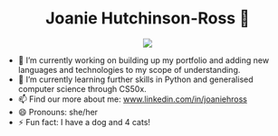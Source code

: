 <h1 align="center"> Joanie Hutchinson-Ross 👋</h1>

<p align="center">
  <img src="https://user-images.githubusercontent.com/107140011/214844282-e2fce6f9-67dc-4cf1-a71e-1883652bb004.png">
</p>

- 🔭 I’m currently working on building up my portfolio and adding new languages and technologies to my scope of understanding.
- 🌱 I’m currently learning further skills in Python and generalised computer science through CS50x.
- 📫 Find our more about me: www.linkedin.com/in/joaniehross
- 😄 Pronouns: she/her
- ⚡ Fun fact: I have a dog and 4 cats!

